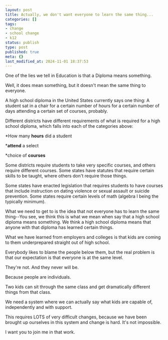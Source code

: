 ```yaml
---
layout: post
title: Actually, we don't want everyone to learn the same thing...
categories: []
tags:
- change
- school change
- k12
status: publish
type: post
published: true
meta: {}
last_modified_at: 2024-11-01 18:37:53
---
```


One of the lies we tell in Education is that a Diploma means something.

Well, it does mean something, but it doesn't mean the same thing to everyone.

A high school diploma in the United States currently says one thing: A student sat in a chair for a certain number of hours for a certain number of days attending a certain set of courses, probably.

Different districts have different requirements of what is required for a high school diploma, which falls into each of the categories above:

*How many 
**hours**
 did a student


***attend**
 a select


*choice of 
**courses**

Some districts require students to take very specific courses, and others require different courses. Some states have statutes that require certain skills to be taught, where others don't require those things.

Some states have enacted legislation that requires students to have courses that include instruction on dating violence or sexual assault or suicide prevention. Some states require certain levels of math (algebra I being the typically minimum).

What we need to get to is the idea that not everyone has to learn the same thing--You see, we think this is what we mean when say that a high school diploma means something. We think a high school diploma means that anyone with that diploma has learned certain things.

What we have learned from employers and colleges is that kids are coming to them underprepared straight out of high school.

Everybody likes to blame the people below them, but the real problem is that our expectation is that everyone is at the same level.

They're not. And they never will be.

Because people are individuals.

Two kids can sit through the same class and get dramatically different things from that class.

We need a system where we can actually say what kids are capable of, independently and with support.

This requires LOTS of very difficult changes, because we have been brought up ourselves in this system and change is hard. It's not impossible.

I want you to join me in that work.

